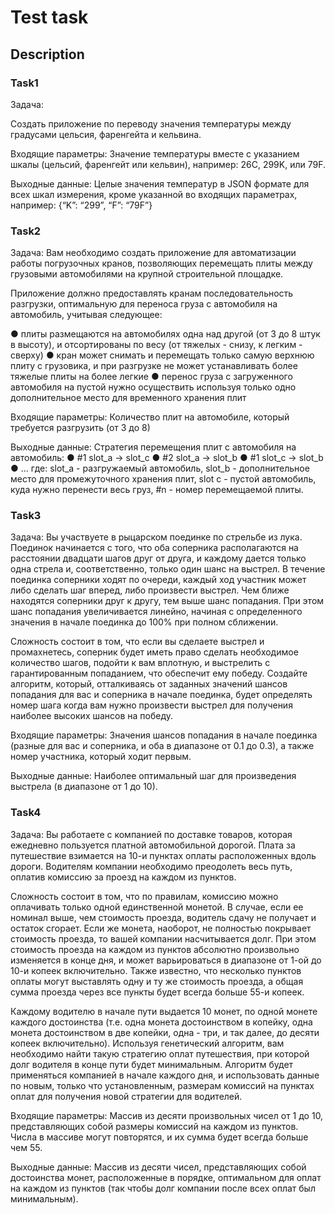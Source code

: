 # Test task
## Description

### Task1

Задача:

Создать приложение по переводу значения температуры между градусами цельсия,
фаренгейта и кельвина.

Входящие параметры:
Значение температуры вместе с указанием шкалы (цельсий, фаренгейт или кельвин),
например: 26С, 299K, или 79F.

Выходные данные:
Целые значения температур в JSON формате для всех шкал измерения, кроме указанной
во входящих параметрах, например: {“K”: “299”, “F”: “79F”}

### Task2

Задача:
Вам необходимо создать приложение для автоматизации работы погрузочных кранов,
позволяющих перемещать плиты между грузовыми автомобилями на крупной
строительной площадке.

Приложение должно предоставлять кранам последовательность разгрузки, оптимальную
для переноса груза с автомобиля на автомобиль, учитывая следующее:

● плиты размещаются на автомобилях одна над другой (от 3 до 8 штук в высоту), и
отсортированы по весу (от тяжелых - снизу, к легким - сверху)
● кран может снимать и перемещать только самую верхнюю плиту с грузовика, и при
разгрузке не может устанавливать более тяжелые плиты на более легкие
● перенос груза с загруженного автомобиля на пустой нужно осуществить используя
только одно дополнительное место для временного хранения плит

Входящие параметры:
Количество плит на автомобиле, который требуется разгрузить (от 3 до 8)

Выходные данные:
Стратегия перемещения плит с автомобиля на автомобиль:
● #1 slot_a -> slot_c
● #2 slot_a -> slot_b
● #1 slot_c -> slot_b
● ...
где: slot_a - разгружаемый автомобиль, slot_b - дополнительное место для
промежуточного хранения плит, slot c - пустой автомобиль, куда нужно перенести весь
груз, #n - номер перемещаемой плиты.

### Task3

Задача:
Вы участвуете в рыцарском поединке по стрельбе из лука. Поединок начинается с того,
что оба соперника располагаются на расстоянии двадцати шагов друг от друга, и каждому
дается только одна стрела и, соответственно, только один шанс на выстрел. В течение
поединка соперники ходят по очереди, каждый ход участник может либо сделать шаг
вперед, либо произвести выстрел. Чем ближе находятся соперники друг к другу, тем
выше шанс попадания. При этом шанс попадания увеличивается линейно, начиная с
определенного значения в начале поединка до 100% при полном сближении.

Сложность состоит в том, что если вы сделаете выстрел и промахнетесь, соперник будет
иметь право сделать необходимое количество шагов, подойти к вам вплотную, и
выстрелить с гарантированным попаданием, что обеспечит ему победу.
Создайте алгоритм, который, отталкиваясь от заданных значений шансов попадания для
вас и соперника в начале поединка, будет определять номер шага когда вам нужно
произвести выстрел для получения наиболее высоких шансов на победу.

Входящие параметры:
Значения шансов попадания в начале поединка (разные для вас и соперника, и оба в
диапазоне от 0.1 до 0.3), а также номер участника, который ходит первым.

Выходные данные:
Наиболее оптимальный шаг для произведения выстрела (в диапазоне от 1 до 10).

### Task4

Задача:
Вы работаете с компанией по доставке товаров, которая ежедневно пользуется платной
автомобильной дорогой. Плата за путешествие взимается на 10-и пунктах оплаты
расположенных вдоль дороги. Водителям компании необходимо преодолеть весь путь,
оплатив комиссию за проезд на каждом из пунктов.

Сложность состоит в том, что по правилам, комиссию можно оплачивать только одной
единственной монетой. В случае, если ее номинал выше, чем стоимость проезда,
водитель сдачу не получает и остаток сгорает. Если же монета, наоборот, не полностью
покрывает стоимость проезда, то вашей компании насчитывается долг. При этом
стоимость проезда на каждом из пунктов абсолютно произвольно изменяется в конце дня,
и может варьироваться в диапазоне от 1-ой до 10-и копеек включительно. Также
известно, что несколько пунктов оплаты могут выставлять одну и ту же стоимость
проезда, а общая сумма проезда через все пункты будет всегда больше 55-и копеек.

Каждому водителю в начале пути выдается 10 монет, по одной монете каждого
достоинства (т.е. одна монета достоинством в копейку, одна монета достоинством в две
копейки, одна - три, и так далее, до десяти копеек включительно). Используя генетический
алгоритм, вам необходимо найти такую стратегию оплат путешествия, при которой долг
водителя в конце пути будет минимальным. Алгоритм будет применяться компанией в
начале каждого дня, и использовать данные по новым, только что установленным,
размерам комиссий на пунктах оплат для получения новой стратегии для водителей.

Входящие параметры:
Массив из десяти произвольных чисел от 1 до 10, представляющих собой размеры
комиссий на каждом из пунктов. Числа в массиве могут повторятся, и их сумма будет
всегда больше чем 55.

Выходные данные:
Массив из десяти чисел, представляющих собой достоинства монет, расположенные в
порядке, оптимальном для оплат на каждом из пунктов (так чтобы долг компании после
всех оплат был минимальным).
